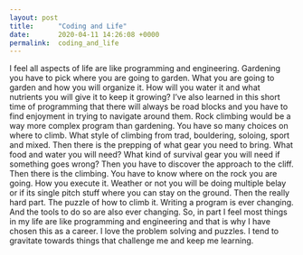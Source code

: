 ```yaml
---
layout: post
title:      "Coding and Life"
date:       2020-04-11 14:26:08 +0000
permalink:  coding_and_life
---
```


I feel all aspects of life are like programming and engineering. Gardening you have to pick where you are going to garden. What you are going to garden and how you will organize it. How will you water it and what nutrients you will give it to keep it growing? 
I’ve also learned in this short time of programming that there will always be road blocks and you have to find enjoyment in trying to navigate around them.
Rock climbing would be a way more complex program than gardening. You have so many choices on where to climb. What style of climbing from trad, bouldering, soloing, sport and mixed. Then there is the prepping of what gear you need to bring. What food and water you will need? What kind of survival gear you will need if something goes wrong? Then you have to discover the approach to the cliff. Then there is the climbing. You have to know where on the rock you are going. How you execute it. Weather or not you will be doing multiple belay or if its single pitch stuff where you can stay on the ground. Then the really hard part. The puzzle of how to climb it.
Writing a program is ever changing. And the tools to do so are also ever changing. So, in part I feel most things in my life are like programming and engineering and that is why I have chosen this as a career. I love the problem solving and puzzles. I tend to gravitate towards things that challenge me and keep me learning.

